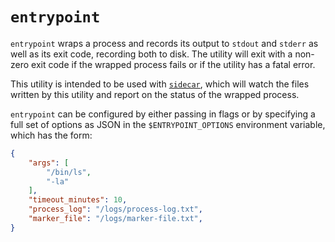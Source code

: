 # `entrypoint`

`entrypoint` wraps a process and records its output to `stdout` and `stderr` as well as its exit
code, recording both to disk. The utility will exit with a non-zero exit code if the wrapped
process fails or if the utility has a fatal error.

This utility is intended to be used with [`sidecar`](./../sidecar/README.md), which will
watch the files written by this utility and report on the status of the wrapped process.

`entrypoint` can be configured by either passing in flags or by specifying a full set of options
as JSON in the `$ENTRYPOINT_OPTIONS` environment variable, which has the form:

```json
{
    "args": [
        "/bin/ls",
        "-la"
    ],
    "timeout_minutes": 10,
    "process_log": "/logs/process-log.txt",
    "marker_file": "/logs/marker-file.txt",
}
```